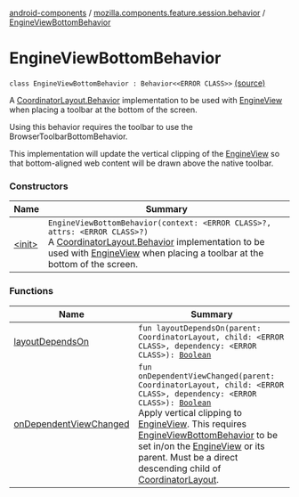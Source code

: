 [android-components](../../index.md) / [mozilla.components.feature.session.behavior](../index.md) / [EngineViewBottomBehavior](./index.md)

# EngineViewBottomBehavior

`class EngineViewBottomBehavior : Behavior<<ERROR CLASS>>` [(source)](https://github.com/mozilla-mobile/android-components/blob/master/components/feature/session/src/main/java/mozilla/components/feature/session/behavior/EngineViewBottomBehavior.kt#L24)

A [CoordinatorLayout.Behavior](#) implementation to be used with [EngineView](../../mozilla.components.concept.engine/-engine-view/index.md) when placing a toolbar at the
bottom of the screen.

Using this behavior requires the toolbar to use the BrowserToolbarBottomBehavior.

This implementation will update the vertical clipping of the [EngineView](../../mozilla.components.concept.engine/-engine-view/index.md) so that bottom-aligned web content will
be drawn above the native toolbar.

### Constructors

| Name | Summary |
|---|---|
| [&lt;init&gt;](-init-.md) | `EngineViewBottomBehavior(context: <ERROR CLASS>?, attrs: <ERROR CLASS>?)`<br>A [CoordinatorLayout.Behavior](#) implementation to be used with [EngineView](../../mozilla.components.concept.engine/-engine-view/index.md) when placing a toolbar at the bottom of the screen. |

### Functions

| Name | Summary |
|---|---|
| [layoutDependsOn](layout-depends-on.md) | `fun layoutDependsOn(parent: CoordinatorLayout, child: <ERROR CLASS>, dependency: <ERROR CLASS>): `[`Boolean`](https://kotlinlang.org/api/latest/jvm/stdlib/kotlin/-boolean/index.html) |
| [onDependentViewChanged](on-dependent-view-changed.md) | `fun onDependentViewChanged(parent: CoordinatorLayout, child: <ERROR CLASS>, dependency: <ERROR CLASS>): `[`Boolean`](https://kotlinlang.org/api/latest/jvm/stdlib/kotlin/-boolean/index.html)<br>Apply vertical clipping to [EngineView](../../mozilla.components.concept.engine/-engine-view/index.md). This requires [EngineViewBottomBehavior](./index.md) to be set in/on the [EngineView](../../mozilla.components.concept.engine/-engine-view/index.md) or its parent. Must be a direct descending child of [CoordinatorLayout](#). |
